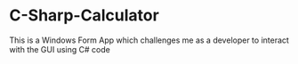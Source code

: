 # C-Sharp-Calculator
This is a Windows Form App which challenges me as a developer to interact with the GUI using C# code
